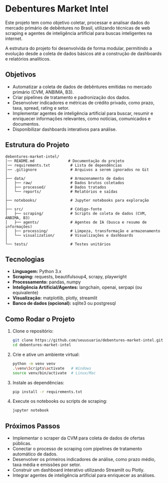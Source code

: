 # Debentures Market Intel

Este projeto tem como objetivo coletar, processar e analisar dados do mercado primário de debêntures no Brasil, utilizando técnicas de web scraping e agentes de inteligência artificial para buscas inteligentes na internet.

A estrutura do projeto foi desenvolvida de forma modular, permitindo a evolução desde a coleta de dados básicos até a construção de dashboards e relatórios analíticos.

## Objetivos

- Automatizar a coleta de dados de debêntures emitidas no mercado primário (CVM, ANBIMA, B3).
- Criar pipelines de tratamento e padronização dos dados.
- Desenvolver indicadores e métricas de crédito privado, como prazo, taxa, spread, rating e setor.
- Implementar agentes de inteligência artificial para buscar, resumir e enriquecer informações relevantes, como notícias, comunicados e documentos.
- Disponibilizar dashboards interativos para análise.

## Estrutura do Projeto

```
debentures-market-intel/
│── README.md               # Documentação do projeto
│── requirements.txt         # Lista de dependências
│── .gitignore               # Arquivos a serem ignorados no Git
│
├── data/                    # Armazenamento de dados
│   ├── raw/                 # Dados brutos coletados
│   ├── processed/           # Dados tratados
│   └── reports/             # Relatórios e saídas
│
├── notebooks/               # Jupyter notebooks para exploração
│
├── src/                     # Código-fonte
│   ├── scraping/            # Scripts de coleta de dados (CVM, ANBIMA, B3)
│   ├── agents/              # Agentes de IA (busca e resumo de informações)
│   ├── processing/          # Limpeza, transformação e armazenamento
│   └── visualization/       # Visualizações e dashboards
│
└── tests/                   # Testes unitários
```

## Tecnologias

- **Linguagem:** Python 3.x
- **Scraping:** requests, beautifulsoup4, scrapy, playwright
- **Processamento:** pandas, numpy
- **Inteligência Artificial/Agentes:** langchain, openai, serpapi (ou equivalente)
- **Visualização:** matplotlib, plotly, streamlit
- **Banco de dados (opcional):** sqlite3 ou postgresql

## Como Rodar o Projeto

1. Clone o repositório:

    ```bash
    git clone https://github.com/seuusuario/debentures-market-intel.git
    cd debentures-market-intel
    ```

2. Crie e ative um ambiente virtual:

    ```bash
    python -m venv venv
    .\venv\Scripts\activate   # Windows
    source venv/bin/activate  # Linux/Mac
    ```

3. Instale as dependências:

    ```bash
    pip install -r requirements.txt
    ```

4. Execute os notebooks ou scripts de scraping:

    ```bash
    jupyter notebook
    ```

## Próximos Passos

- Implementar o scraper da CVM para coleta de dados de ofertas públicas.
- Conectar o processo de scraping com pipelines de tratamento automático de dados.
- Desenvolver os primeiros indicadores de análise, como prazo médio, taxa média e emissões por setor.
- Construir um dashboard interativo utilizando Streamlit ou Plotly.
- Integrar agentes de inteligência artificial para enriquecer as análises.

